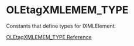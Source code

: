 # OLEtagXMLEMEM_TYPE

Constants that define types for IXMLElement.

[OLEtagXMLEMEM_TYPE Reference](https://ruby-doc.org/stdlib-2.6/libdoc/win32ole/rdoc/OLEtagXMLEMEM_TYPE.html)